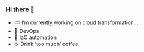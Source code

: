 ### Hi there 👋

- ⛅ I’m currently working on cloud transformation...
- 🚀 DevOps
- 💪 IaC automation
- ☕ Drink 'too much' coffee


<!--
**MrJGrav/MrJGrav** is a ✨ _special_ ✨ repository because its `README.md` (this file) appears on your GitHub profile.


⛅ Azure
🚗 Automation
🐚 PowerShell
💪 ARM Templates
⚡ Azure Functions
🚀 DevOps
Here are some ideas to get you started:

- 🔭 I’m currently working on ...
- 🌱 I’m currently learning ...
- 👯 I’m looking to collaborate on ...
- 🤔 I’m looking for help with ...
- 💬 Ask me about ...
- 📫 How to reach me: ...
- 😄 Pronouns: ...
- ⚡ Fun fact: ...
-->
